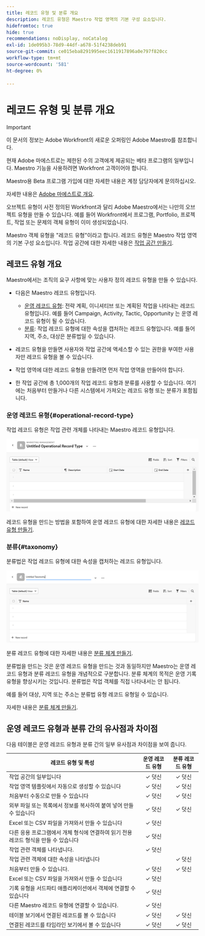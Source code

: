 ```yaml
---
title: 레코드 유형 및 분류 개요
description: 레코드 유형은 Maestro 작업 영역의 기본 구성 요소입니다.
hidefromtoc: true
hide: true
recommendations: noDisplay, noCatalog
exl-id: 1de095b3-78d9-44df-a678-51f4238deb91
source-git-commit: ce015eba8291995eec1611917896a0e797f820cc
workflow-type: tm+mt
source-wordcount: '581'
ht-degree: 0%

---
```


<!--udpate the metadata with real information when making this avilable in TOC and in the left nav-->

# 레코드 유형 및 분류 개요

>[!IMPORTANT]
>
>이 문서의 정보는 Adobe Workfront의 새로운 오퍼링인 Adobe Maestro를 참조합니다.
>
>현재 Adobe 마에스트로는 제한된 수의 고객에게 제공되는 베타 프로그램의 일부입니다. Maestro 기능을 사용하려면 Workfront 고객이어야 합니다.
>
>Maestro용 Beta 프로그램 가입에 대한 자세한 내용은 계정 담당자에게 문의하십시오.
>
>자세한 내용은 [Adobe 마에스트로 개요](../maestro-overview.md).

오브젝트 유형이 사전 정의된 Workfront과 달리 Adobe Maestro에서는 나만의 오브젝트 유형을 만들 수 있습니다. 예를 들어 Workfront에서 프로그램, Portfolio, 프로젝트, 작업 또는 문제의 객체 유형이 이미 생성되었습니다.

Maestro 객체 유형을 &quot;레코드 유형&quot;이라고 합니다. 레코드 유형은 Maestro 작업 영역의 기본 구성 요소입니다. 작업 공간에 대한 자세한 내용은 [작업 공간 만들기](../architecture/create-workspaces.md).

## 레코드 유형 개요

Maestro에서는 조직의 요구 사항에 맞는 사용자 정의 레코드 유형을 만들 수 있습니다.

* 다음은 Maestro 레코드 유형입니다.

   * [운영 레코드 유형](#operational-record-type): 전략 계획, 이니셔티브 또는 계획된 작업을 나타내는 레코드 유형입니다. 예를 들어 Campaign, Activity, Tactic, Opportunity 는 운영 레코드 유형이 될 수 있습니다.
   * [분류](#taxonomy): 작업 레코드 유형에 대한 속성을 캡처하는 레코드 유형입니다. 예를 들어 지역, 주소, 대상은 분류법일 수 있습니다.

* 레코드 유형을 만들면 사용자와 작업 공간에 액세스할 수 있는 권한을 부여한 사용자만 레코드 유형을 볼 수 있습니다.
* 작업 영역에 대한 레코드 유형을 만들려면 먼저 작업 영역을 만들어야 합니다.
* 한 작업 공간에 총 1,000개의 작업 레코드 유형과 분류를 사용할 수 있습니다. 여기에는 처음부터 만들거나 다른 시스템에서 가져오는 레코드 유형 또는 분류가 포함됩니다.

### 운영 레코드 유형{#operational-record-type}

작업 레코드 유형은 작업 관련 개체를 나타내는 Maestro 레코드 유형입니다.

![](assets/operational-record-type-blank.png)

레코드 유형을 만드는 방법을 포함하여 운영 레코드 유형에 대한 자세한 내용은 [레코드 유형 만들기](../architecture/create-record-types.md).

### 분류{#taxonomy}

분류법은 작업 레코드 유형에 대한 속성을 캡처하는 레코드 유형입니다.

![](assets/taxonomy-record-type-blank.png)

분류 레코드 유형에 대한 자세한 내용은 [분류 체계 만들기](../architecture/create-a-taxonomy.md).

분류법을 만드는 것은 운영 레코드 유형을 만드는 것과 동일하지만 Maestro는 운영 레코드 유형과 분류 레코드 유형을 개념적으로 구분합니다. 분류 체계의 목적은 운영 기록 유형을 향상시키는 것입니다. 분류법은 작업 객체를 직접 나타내서는 안 됩니다.  <!--this is no longer true, but might be later?!: A taxonomy is a record without dates, like a static list of attributes.-->

<!--mimic what you did above for operational record types to say that we can also import taxonomies from other applications too - this will be possible later; for example Team would be a taxonomy record type, etc -->

예를 들어 대상, 지역 또는 주소는 분류법 유형 레코드 유형일 수 있습니다.

자세한 내용은 [분류 체계 만들기](../architecture/create-a-taxonomy.md).

## 운영 레코드 유형과 분류 간의 유사점과 차이점

다음 테이블은 운영 레코드 유형과 분류 간의 일부 유사점과 차이점을 보여 줍니다.

| 레코드 유형 및 특성 | 운영 레코드 유형 | 분류 레코드 유형 |
|-------------------------------------------------------------|:-----------------------:|:--------------------:|
| 작업 공간의 일부입니다 | ✓ 덧신 | ✓ 덧신 |
| 작업 영역 템플릿에서 자동으로 생성할 수 있습니다 | ✓ 덧신 | ✓ 덧신 |
| 처음부터 수동으로 만들 수 있습니다 | ✓ 덧신 | ✓ 덧신 |
| 외부 파일 또는 목록에서 정보를 복사하여 붙여 넣어 만들 수 있습니다 | ✓ 덧신 | ✓ 덧신 |
| Excel 또는 CSV 파일을 가져와서 만들 수 있습니다 | ✓ 덧신 |                     |
| 다른 응용 프로그램에서 개체 형식에 연결하여 읽기 전용 레코드 형식을 만들 수 있습니다 | ✓ 덧신 |                     |
| 작업 관련 객체를 나타냅니다. | ✓ 덧신 |                      |
| 작업 관련 객체에 대한 속성을 나타냅니다 |                         | ✓ 덧신 |
| 처음부터 만들 수 있습니다. | ✓ 덧신 | ✓ 덧신 |
| Excel 또는 CSV 파일을 가져와서 만들 수 있습니다 | ✓ 덧신 |                      |
| 기록 유형을 서드파티 애플리케이션에서 객체에 연결할 수 있습니다 | ✓ 덧신 |                      |
| 다른 Maestro 레코드 유형에 연결할 수 있습니다. | ✓ 덧신 |                    |
| 테이블 보기에서 연결된 레코드를 볼 수 있습니다 | ✓ 덧신 | ✓ 덧신 |
| 연결된 레코드를 타임라인 보기에서 볼 수 있습니다 | ✓ 덧신 | ✓ 덧신 |
